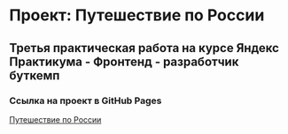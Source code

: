 # Проект: Путешествие по России
## Третья практическая работа на курсе Яндекс Практикума - Фронтенд - разработчик буткемп
### Ссылка на проект в GitHub Pages 
[Путешествие по России](https://elzasharapova24.github.io/Travel-around-Russia/ "Путешествие по России") 
